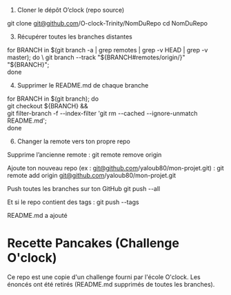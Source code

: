 1. Cloner le dépôt O’clock (repo source)

git clone git@github.com/O-clock-Trinity/NomDuRepo
cd NomDuRepo

3. Récupérer toutes les branches distantes

for BRANCH in $(git branch -a | grep remotes | grep -v HEAD | grep -v master); do \
git branch --track "${BRANCH#remotes/origin/}" "${BRANCH}"; \
done

4. Supprimer le README.md de chaque branche

for BRANCH in $(git branch); do \
git checkout ${BRANCH} && \
git filter-branch -f --index-filter 'git rm --cached --ignore-unmatch README.md'; \
done

6. Changer la remote vers ton propre repo

Supprime l’ancienne remote :
git remote remove origin

Ajoute ton nouveau repo (ex : git@github.com/yaloub80/mon-projet.git) :
git remote add origin git@github.com/yaloub80/mon-projet.git

Push toutes les branches sur ton GitHub
git push --all

Et si le repo contient des tags :
git push --tags

README.md a ajouté 
# Recette Pancakes (Challenge O'clock)
Ce repo est une copie d'un challenge fourni par l'école O'clock.
Les énoncés ont été retirés (README.md supprimés de toutes les branches).



